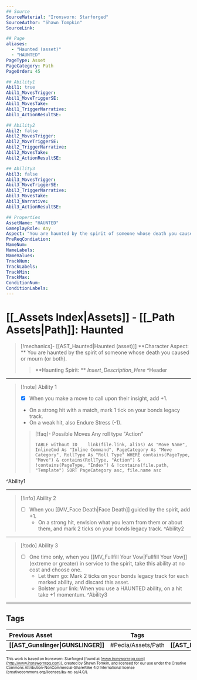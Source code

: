 ```yaml
---
## Source
SourceMaterial: "Ironsworn: Starforged"
SourceAuthor: "Shawn Tompkin"
SourceLink: 

## Page
aliases:
  - "Haunted (asset)"
  - "HAUNTED"
PageType: Asset
PageCategory: Path
PageOrder: 45

## Ability1
Abil1: true
Abil1_MovesTrigger:
Abil1_MoveTriggerSE:
Abil1_MovesTake:
Abil1_TriggerNarrative:
Abil1_ActionResultSE:

## Ability2
Abil2: false
Abil2_MovesTrigger:
Abil2_MoveTriggerSE:
Abil2_TriggerNarrative:
Abil2_MovesTake:
Abil2_ActionResultSE:

## Ability3
Abil3: false
Abil3_MovesTrigger:
Abil3_MoveTriggerSE:
Abil3_TriggerNarrative:
Abil3_MovesTake:
Abil3_Narrative:
Abil3_ActionResultSE:

## Properties
AssetName: "HAUNTED"
GameplayRole: Any
Aspect: "You are haunted by the spirit of someone whose death you caused or mourn (or both)."
PreReqCondiation: 
NameNum:
NameLabels:
NameValues:
TrackNum:
TrackLabels:
TrackMin:
TrackMax:
ConditionNum:
ConditionLabels:
---
```

# [[_Assets Index|Assets]] - [[_Path Assets|Path]]: Haunted
> [!mechanics]- [[AST_Haunted|Haunted (asset)]]
> **Character Aspect: ** You are haunted by the spirit of someone whose death you caused or mourn (or both).
> > **Haunting Spirit: ** _Insert_Description_Here_
^Header
___
> [!note] Ability 1
> - [x]  When you make a move to call upon their insight, add +1.
> 	- On a strong hit with a match, mark 1 tick on your bonds legacy track.
> 	- On a weak hit, also Endure Stress (-1).
> > [!faq]- Possible Moves
> > Any roll type "Action"
> > ```dataview 
> > TABLE without ID	link(file.link, alias) As "Move Name", InlineCmd As "Inline Command", PageCategory As "Move Category", RollType As "Roll Type" WHERE contains(PageType, "Move") & contains(RollType, "Action") & !contains(PageType, "Index") & !contains(file.path, "Template") SORT PageCategory asc, file.name asc
> > ```
^Ability1
___
> [!info] Ability 2
> - [ ] When you [[MV_Face Death|Face Death]] guided by the spirit, add +1. 
> 	- On a strong hit, envision what you learn from them or about them, and mark 2 ticks on your bonds legacy track.
^Ability2
___
> [!todo] Ability 3
> - [ ] One time only, when you [[MV_Fullfill Your Vow|Fullfill Your Vow]] (extreme or greater) in service to the spirit, take this ability at no cost and choose one.
> 	- Let them go: Mark 2 ticks on your bonds legacy track for each marked ability, and discard this asset.
> 	- Bolster your link: When you use a HAUNTED ability, on a hit take +1 momentum.
^Ability3
___

## Tags
| Previous Asset| Tags | Next Asset |
|:--- |:---:| ---:|
| **[[AST_Gunslinger\|GUNSLINGER]]** | #Pedia/Assets/Path | **[[AST_Healer\|HEALER]]** |

<font size=-2>This work is based on Ironsworn: Starforged (found at [www.ironswornrpg.com](http://www.ironswornrpg.com)), created by Shawn Tomkin, and licensed for our use under the Creative Commons Attribution-NonCommercial-ShareAlike 4.0 International license  (creativecommons.org/licenses/by-nc-sa/4.0/).</font>